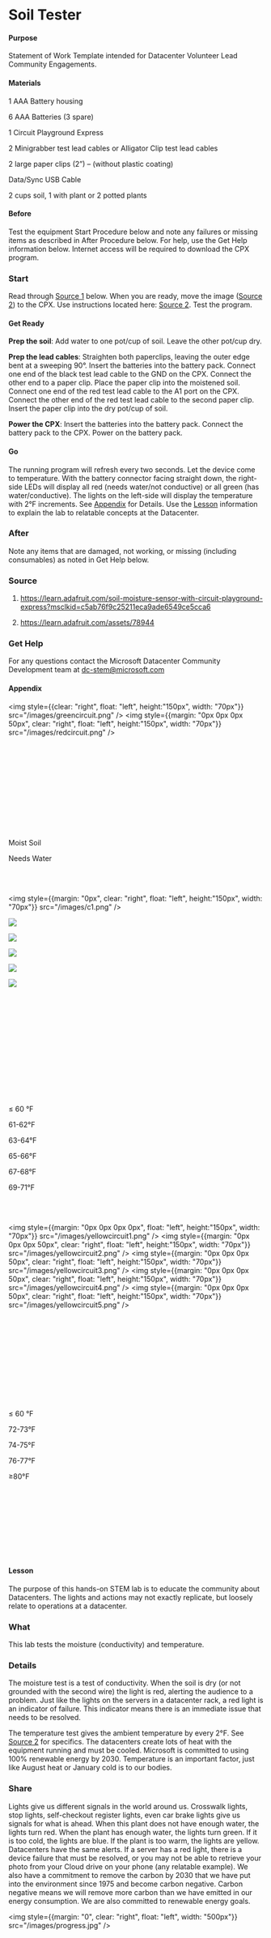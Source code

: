 # Soil Tester
#### Purpose
Statement of Work Template intended for Datacenter Volunteer Lead Community Engagements.  

#### Materials
1 AAA Battery housing

6 AAA Batteries (3 spare)

1 Circuit Playground Express

2 Minigrabber test lead cables or Alligator Clip test lead cables

2 large paper clips (2”) – (without plastic coating)

Data/Sync USB Cable

2 cups soil, 1 with plant or 2 potted plants


#### Before
Test the equipment Start Procedure below and note any failures or missing items as described in After Procedure below.  For help, use the Get Help information below.  Internet access will be required to download the CPX program.

### Start
Read through  [Source 1](#Source-1) below. When you are ready, move the image ([Source 2](#Source-2)) to the CPX.  Use instructions located here: [Source 2](#Source-2).  Test the program.

#### Get Ready
**Prep the soil**: Add water to one pot/cup of soil.  Leave the other pot/cup dry.

**Prep the lead cables**: Straighten both paperclips, leaving the outer edge bent at a sweeping 90°.  Insert the batteries into the battery pack.  Connect one end of the black test lead cable to the GND on the CPX.  Connect the other end to a paper clip.  Place the paper clip into the moistened soil. Connect one end of the red test lead cable to the A1 port on the CPX.  Connect the other end of the red test lead cable to the second paper clip.  Insert the paper clip into the dry pot/cup of soil.  

**Power the CPX**: Insert the batteries into the battery pack.  Connect the battery pack to the CPX. Power on the battery pack.

#### Go
The running program will refresh every two seconds.  Let the device come to temperature.  With the battery connector facing straight down, the right-side LEDs will display all red (needs water/not conductive) or all green (has water/conductive).  The lights on the left-side will display the temperature with 2°F increments. See  [Appendix](#Appendix) for Details. Use the [Lesson](#Lesson) information to explain the lab to relatable concepts at the Datacenter.


### After
Note any items that are damaged, not working, or missing (including consumables) as noted in Get Help below.

### Source
1. https://learn.adafruit.com/soil-moisture-sensor-with-circuit-playground-express?msclkid=c5ab76f9c25211eca9ade6549ce5cca6

2. https://learn.adafruit.com/assets/78944

### Get Help
For any questions contact the Microsoft Datacenter Community Development team at dc-stem@microsoft.com

#### <a id="Appendix"></a>Appendix
<img style={{clear: "right", float: "left", height:"150px", width: "70px"}}
            src="/images/greencircuit.png" />
<img style={{margin: "0px 0px 0px 50px", clear: "right", float: "left", height:"150px", width: "70px"}}
            src="/images/redcircuit.png"  />
<br></br><br></br><br></br><br></br><br></br><br></br>
<p>Moist Soil</p>

<p style={{margin: "-52px 0px 0px 120px"}}>Needs Water</p>

<br></br>

<img style={{margin: "0px", clear: "right", float: "left", height:"150px", width: "70px"}}
            src="/images/c1.png" />
<p style={{margin: "-52px 0px 0px 50px"}}>
<img style={{margin: "0px 0px 0px 50px" , clear: "right", float: "left", height:"150px", width: "70px"}}
            src="/images/c2.png" /></p>
<p style={{margin: "-52px 0px 0px 50px"}}>
<img style={{margin: "0px 0px 0px 50px", clear: "right", float: "left", height:"150px", width: "70px"}}
            src="/images/c3.png" /></p>
<p style={{margin: "-52px 0px 0px 50px"}}>
<img style={{margin: "0px 0px 0px 50px",  clear: "right", float: "left", height:"150px", width: "70px"}}
            src="/images/c4.png" /></p>
<p style={{margin: "-52px 0px 0px 50px"}}>
<img style={{margin: "0px 0px 0px 50px",  clear: "right", float: "left", height:"150px", width: "70px"}}
            src="/images/c5.png" /></p>
<p><img style={{margin: "0px 0px 0px 50px",  clear: "right", float: "left", height:"150px", width: "70px"}}
            src="/images/c6.png" /></p>

<br></br><br></br><br></br><br></br><br></br><br></br>
<p> ≤  60 °F</p>
<p style={{margin: "-52px 0px 0px 120px"}}>61-62°F</p>

<p style={{margin: "-52px 0px 0px 120px"}}> 63-64°F</p>

<p style={{margin: "-52px 0px 0px 120px"}}>65-66°F</p>

<p style={{margin: "-52px 0px 0px 120px"}}>67-68°F</p>

<p style={{margin: "-52px 0px 0px 120px"}}>69-71°F</p>

<br></br>

<img style={{margin: "0px 0px 0px 0px",  float: "left", height:"150px", width: "70px"}}
            src="/images/yellowcircuit1.png" />
<img style={{margin: "0px 0px 0px 50px",  clear: "right", float: "left", height:"150px", width: "70px"}}
            src="/images/yellowcircuit2.png" />
<img style={{margin: "0px 0px 0px 50px",  clear: "right", float: "left", height:"150px", width: "70px"}}
            src="/images/yellowcircuit3.png" />
<img style={{margin: "0px 0px 0px 50px", clear: "right", float: "left", height:"150px", width: "70px"}}
            src="/images/yellowcircuit4.png" />
<img style={{margin: "0px 0px 0px 50px", clear: "right", float: "left", height:"150px", width: "70px"}}
            src="/images/yellowcircuit5.png" />
            

<br></br><br></br><br></br><br></br><br></br>

<p> ≤  60 °F </p>
<p style={{margin: "-52px 0px 0px 120px"}}>72-73°F</p>

<p style={{margin: "-52px 0px 0px 120px"}}>74-75°F</p>

<p style={{margin: "-52px 0px 0px 120px"}}>76-77°F</p>

<p style={{margin: "-52px 0px 0px 120px"}}> ≥80°F</p>

<br></br>
<br></br>
<br></br>
<br></br>


#### <a id="Lesson"></a>Lesson
The purpose of this hands-on STEM lab is to educate the community about Datacenters.  The lights and actions may not exactly replicate, but loosely relate to operations at a datacenter.

### What
This lab tests the moisture (conductivity) and temperature.  

### Details
The moisture test is a test of conductivity.  When the soil is dry (or not grounded with the second wire) the light is red, alerting the audience to a problem.  Just like the lights on the servers in a datacenter rack, a red light is an indicator of failure.  This indicator means there is an immediate issue that needs to be resolved.

The temperature test gives the ambient temperature by every 2°F.  See [Source 2](#Source-2) for specifics.  The datacenters create lots of heat with the equipment running and must be cooled.  Microsoft is committed to using 100% renewable energy by 2030.  Temperature is an important factor, just like August heat or January cold is to our bodies.

### Share
Lights give us different signals in the world around us.  Crosswalk lights, stop lights, self-checkout register lights, even car brake lights give us signals for what is ahead.  When this plant does not have enough water, the lights turn red.  When the plant has enough water, the lights turn green.  If it is too cold, the lights are blue.  If the plant is too warm, the lights are yellow.  Datacenters have the same alerts.  If a server has a red light, there is a device failure that must be resolved, or you may not be able to retrieve your photo from your Cloud drive on your phone (any relatable example).  We also have a commitment to remove the carbon by 2030 that we have put into the environment since 1975 and become carbon negative.  Carbon negative means we will remove more carbon than we have emitted in our energy consumption.  We are also committed to renewable energy goals.

<img style={{margin: "0", clear: "right", float: "left", width: "500px"}}
            src="/images/progress.jpg" />
            
<br></br>
<br></br>
<br></br>
<br></br>
<br></br>
<br></br>
<br></br><br></br><br></br>

### Source:
https://blogs.microsoft.com/blog/2022/03/10/an-update-on-microsofts-sustainability-commitments-building-a-foundation-for-2030/ 

#### <a id="Source-1"></a> Source 1 
The Adafruit Circuit Playground Express (CPX) is a microcontroller with more power, storage space, and RAM than a 386 Intel Computer.  It includes temperature, light, sound, and accelerometer sensors, 10 built in LEDS, speaker, two push buttons, one slide switch, IR receiver and transmitter, 8 analog inputs, power output, 7 capacitive touch inputs, green "ON" LED, reset button, ATSAMD21 ARM Cortex M0 Processor, 2 MB of SPI Flash storage, and a Micro USB port for programming and debugging.

**Source**:
https://learn.adafruit.com/adafruit-circuit-playground-express
[i386 - Wikipedia](https://en.wikipedia.org/wiki/I386?msclkid=d82996eac23711eca097ba0148e8ca79) https://en.wikipedia.org/wiki/I386?msclkid=d82996eac23711eca097ba0148e8ca79 

There are three ways to program the CPX:

1.	makecode.adafruit.com

2.	CircuitPython

3.	Arduino

This program was created with makecode.adafruit.com.  Makecode is a Microsoft product that allows for block style coding.  The program written for this STEM activity is located below in Program 1.

When the CPX is first connected to a computer with the USB cable, it will run the program that is stored on the device.  This may not be the program that you desire to run.  Follow the procedure in Source 3 to reset the CPX to the factory settings.  The CPX will hold the program and not reset to factory settings upon power off.

#### <a id="Source-2"></a>Source 2
To **create this program**, open makecode.adafruit.com.  Select New Project.  Add the program block code components as required in [Program 1](#Program-1). Save the file.

To **move the program** to the CPX:

Plug in the CPX via the USB/Micro USB cable.

Press the reset button twice on the CPX.

All Pixel LED lights will turn on / solid green

The on small LED will turn on / solid green

D13 small LED will slowly blink red

A folder will appear as CPLAYBOOT.

This will be very similar to a USB thumb drive in function.

Copy the saved UF2 file and paste it on the CPLAYBOOT root drive.

The CPX lights will flash, then reset and the CPLAYBOOT drive will disappear from the drive list.

The CPX is now ready with the installed program.

If the soil tester program is running:

The small on LED will turn on / solid green

Right side – LEDs will turn on / solid red (if not grounded)

Left side – LEDs will turn yellow or blue, depending on ambient room temperature (see Appendix)

To **troubleshoot** the CPX device and program:

1.	Check the batteries

2.	Press reset button 1 time.  This will reset the device, like a computer reboot/restart.

3.	Follow steps in Source 1 to download the program to the CPX device.

4.	Try another device and see if the problem repeats.  If it repeats check program in Source 1 and 2 to install the program again.

5.	Follow the procedure in [Source 3](#Source-3) below to reset to factory settings.  Then repeat the procedure to install the Soil Tester program.

#### <a id="Source-3"></a>Source 3
**Download** the original CPX **bootloader**, navigate to [UF2 Bootloader Details | Adafruit Feather M0 Express | Adafruit Learning System](https://learn.adafruit.com/adafruit-feather-m0-express-designed-for-circuit-python-circuitpython/uf2-bootloader-details)[https://learn.adafruit.com/adafruit-feather-m0-express-designed-for-circuit-python-circuitpython/uf2-bootloader-details](https://learn.adafruit.com/adafruit-feather-m0-express-designed-for-circuit-python-circuitpython/uf2-bootloader-details). Scroll to the bottom of the page and click on the green rectangle, with Circuit Playground Express V#.#.# update-bootloader.uf2.  Click on the link (make sure it is for the Circuit Playground Express).  The file will download.



Click on the link (make sure it is for the Circuit Playground Express).  The file will download.

#### <a id="Program-1"></a>Program 1
To **create this program**, open makecode.adafruit.com.  Select New Project.  Add the program block code components as required below.  Save the file.  Program the CPX as listed in [Source 1](#Source-1).

<img style={{margin: "0", clear: "right", float: "left", width: "300px"}}
            src="/images/MakeCode_Program01.jpg" />
            
<img style={{margin: "40px 0px 0px 0px",  clear: "right", align: "bottom", width: "300px"}}
            src="/images/MakeCode_Program04.jpg" />
<br></br><br></br>
           

### Program 1 Continued

<img style={{margin: "0", clear: "right", float: "left", width: "300px"}}
            src="/images/MakeCode_Program06b.jpg" />
   <br></br> <br></br>
            <br></br><br></br>  <br></br><br></br><br></br><br></br><br></br><br></br><br></br><br></br><br></br><br></br>
<img style={{margin: "-15px 0px 0px 0px", clear: "right", float: "left", width: "300px"}}
            src="/images/MakeCode_Program07.jpg" />
<br></br><br></br>
<br></br><br></br><br></br>
    

Save the program by clicking on the blue Save button.  Then download the file by clicking on the pink download button.  The file will be downloaded to your download location on your computer with the same name as in the Save Box.

<p align="center">
<img style={{ width: "300px"}}
            src="/images/MakeCode_Program08.jpg" /></p>


Continue with the procedure in [Source 1](#Source-1) to program the CPX with the new bootloader.
